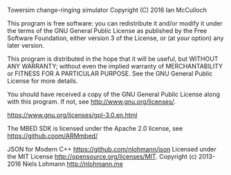 Towersim change-ringing simulator
Copyright (C) 2016 Ian McCulloch

This program is free software: you can redistribute it and/or modify
it under the terms of the GNU General Public License as published by
the Free Software Foundation, either version 3 of the License, or
(at your option) any later version.

This program is distributed in the hope that it will be useful,
but WITHOUT ANY WARRANTY; without even the implied warranty of
MERCHANTABILITY or FITNESS FOR A PARTICULAR PURPOSE.  See the
GNU General Public License for more details.

You should have received a copy of the GNU General Public License
along with this program.  If not, see <http://www.gnu.org/licenses/>.

https://www.gnu.org/licenses/gpl-3.0.en.html

The MBED SDK is licensed under the Apache 2.0 license, see
https://github.coom/ARMmbed/

JSON for Modern C++ https://github.com/nlohmann/json
Licensed under the MIT License <http://opensource.org/licenses/MIT>.
Copyright (c) 2013-2016 Niels Lohmann <http://nlohmann.me>
